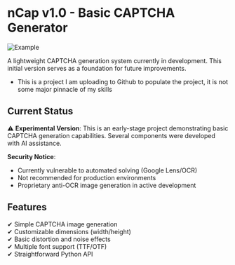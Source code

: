 # nCap v1.0 - Basic CAPTCHA Generator

![Example](https://cdn.discordapp.com/attachments/1349495197431500841/1371969806630256701/captcha_3.png)

A lightweight CAPTCHA generation system currently in development. This initial version serves as a foundation for future improvements.
- This is a project I am uploading to Github to populate the project, it is not some major pinnacle of my skills

## Current Status
⚠️ **Experimental Version**: This is an early-stage project demonstrating basic CAPTCHA generation capabilities. Several components were developed with AI assistance.

**Security Notice**: 
- Currently vulnerable to automated solving (Google Lens/OCR)
- Not recommended for production environments
- Proprietary anti-OCR image generation in active development

## Features
✔ Simple CAPTCHA image generation  
✔ Customizable dimensions (width/height)  
✔ Basic distortion and noise effects  
✔ Multiple font support (TTF/OTF)  
✔ Straightforward Python API  
